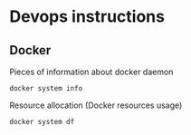 # Devops instructions

## Docker

Pieces of information about docker daemon
```
docker system info
```
Resource allocation (Docker resources usage)
```
docker system df
```
